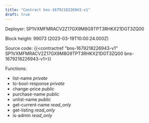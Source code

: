 ```yaml
---
title: "Contract bns-1679218226943-v1"
draft: true
---
```

Deployer: SP1VXMFMRACV2Z17GX9M8G9TPT3RHKX21DGT3ZQ00


 



Block height: 99073 (2023-03-19T10:00:24.000Z)

Source code: {{<contractref "bns-1679218226943-v1" SP1VXMFMRACV2Z17GX9M8G9TPT3RHKX21DGT3ZQ00 bns-1679218226943-v1>}}

Functions:

* list-name _private_
* to-bool-response _private_
* change-price _public_
* purchase-name _public_
* unlist-name _public_
* get-current-name _read_only_
* get-listing _read_only_
* is-admin _read_only_
